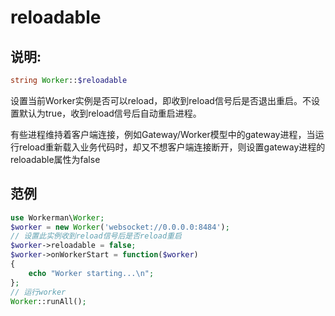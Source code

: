 # reloadable
## 说明:
```php
string Worker::$reloadable
```

设置当前Worker实例是否可以reload，即收到reload信号后是否退出重启。不设置默认为true，收到reload信号后自动重启进程。

有些进程维持着客户端连接，例如Gateway/Worker模型中的gateway进程，当运行reload重新载入业务代码时，却又不想客户端连接断开，则设置gateway进程的reloadable属性为false


## 范例

```php
use Workerman\Worker;
$worker = new Worker('websocket://0.0.0.0:8484');
// 设置此实例收到reload信号后是否reload重启
$worker->reloadable = false;
$worker->onWorkerStart = function($worker)
{
    echo "Worker starting...\n";
};
// 运行worker
Worker::runAll();
```
